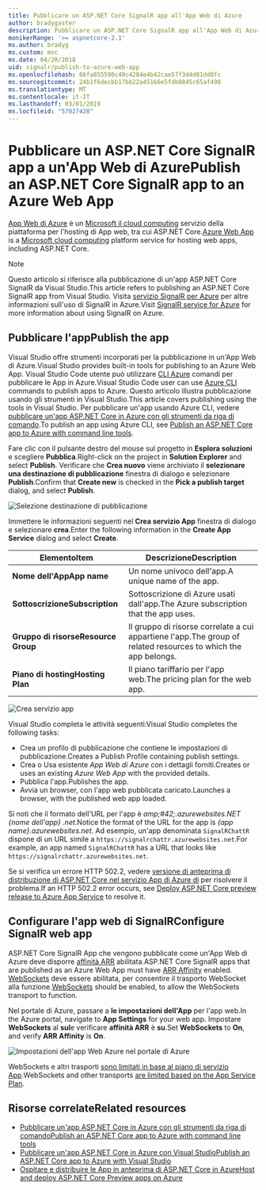 ```yaml
---
title: Pubblicare un ASP.NET Core SignalR app all'App Web di Azure
author: bradygaster
description: Pubblicare un ASP.NET Core SignalR app all'App Web di Azure
monikerRange: '>= aspnetcore-2.1'
ms.author: bradyg
ms.custom: mvc
ms.date: 04/20/2018
uid: signalr/publish-to-azure-web-app
ms.openlocfilehash: 66fa855590c49c4284e4b42cae57f3d4d81dd0fc
ms.sourcegitcommit: 24b1f6decbb17bb22a45166e5fdb0845c65af498
ms.translationtype: MT
ms.contentlocale: it-IT
ms.lasthandoff: 03/01/2019
ms.locfileid: "57027428"
---
```

# <a name="publish-an-aspnet-core-signalr-app-to-an-azure-web-app"></a><span data-ttu-id="789bf-103">Pubblicare un ASP.NET Core SignalR app a un'App Web di Azure</span><span class="sxs-lookup"><span data-stu-id="789bf-103">Publish an ASP.NET Core SignalR app to an Azure Web App</span></span>

<span data-ttu-id="789bf-104">[App Web di Azure](/azure/app-service/app-service-web-overview) è un [Microsoft il cloud computing](https://azure.microsoft.com/) servizio della piattaforma per l'hosting di App web, tra cui ASP.NET Core.</span><span class="sxs-lookup"><span data-stu-id="789bf-104">[Azure Web App](/azure/app-service/app-service-web-overview) is a [Microsoft cloud computing](https://azure.microsoft.com/) platform service for hosting web apps, including ASP.NET Core.</span></span>

> [!NOTE]
> <span data-ttu-id="789bf-105">Questo articolo si riferisce alla pubblicazione di un'app ASP.NET Core SignalR da Visual Studio.</span><span class="sxs-lookup"><span data-stu-id="789bf-105">This article refers to publishing an ASP.NET Core SignalR app from Visual Studio.</span></span> <span data-ttu-id="789bf-106">Visita [servizio SignalR per Azure](https://azure.microsoft.com/en-gb/services/signalr-service?) per altre informazioni sull'uso di SignalR in Azure.</span><span class="sxs-lookup"><span data-stu-id="789bf-106">Visit [SignalR service for Azure](https://azure.microsoft.com/en-gb/services/signalr-service?) for more information about using SignalR on Azure.</span></span>

## <a name="publish-the-app"></a><span data-ttu-id="789bf-107">Pubblicare l'app</span><span class="sxs-lookup"><span data-stu-id="789bf-107">Publish the app</span></span>

<span data-ttu-id="789bf-108">Visual Studio offre strumenti incorporati per la pubblicazione in un'App Web di Azure.</span><span class="sxs-lookup"><span data-stu-id="789bf-108">Visual Studio provides built-in tools for publishing to an Azure Web App.</span></span> <span data-ttu-id="789bf-109">Visual Studio Code utente può utilizzare [CLI Azure](/cli/azure) comandi per pubblicare le App in Azure.</span><span class="sxs-lookup"><span data-stu-id="789bf-109">Visual Studio Code user can use [Azure CLI](/cli/azure) commands to publish apps to Azure.</span></span> <span data-ttu-id="789bf-110">Questo articolo illustra pubblicazione usando gli strumenti in Visual Studio.</span><span class="sxs-lookup"><span data-stu-id="789bf-110">This article covers publishing using the tools in Visual Studio.</span></span> <span data-ttu-id="789bf-111">Per pubblicare un'app usando Azure CLI, vedere [pubblicare un'app ASP.NET Core in Azure con gli strumenti da riga di comando](/azure/app-service/app-service-web-get-started-dotnet).</span><span class="sxs-lookup"><span data-stu-id="789bf-111">To publish an app using Azure CLI, see [Publish an ASP.NET Core app to Azure with command line tools](/azure/app-service/app-service-web-get-started-dotnet).</span></span>

<span data-ttu-id="789bf-112">Fare clic con il pulsante destro del mouse sul progetto in **Esplora soluzioni** e scegliere **Pubblica**.</span><span class="sxs-lookup"><span data-stu-id="789bf-112">Right-click on the project in **Solution Explorer** and select **Publish**.</span></span> <span data-ttu-id="789bf-113">Verificare che **Crea nuovo** viene archiviato il **selezionare una destinazione di pubblicazione** finestra di dialogo e selezionare **Publish**.</span><span class="sxs-lookup"><span data-stu-id="789bf-113">Confirm that **Create new** is checked in the **Pick a publish target** dialog, and select **Publish**.</span></span>

![Selezione destinazione di pubblicazione](publish-to-azure-web-app/_static/pick-publish-target-dialog.png)

<span data-ttu-id="789bf-115">Immettere le informazioni seguenti nel **Crea servizio App** finestra di dialogo e selezionare **crea**.</span><span class="sxs-lookup"><span data-stu-id="789bf-115">Enter the following information in the **Create App Service** dialog and select **Create**.</span></span>

| <span data-ttu-id="789bf-116">Elemento</span><span class="sxs-lookup"><span data-stu-id="789bf-116">Item</span></span> | <span data-ttu-id="789bf-117">Descrizione</span><span class="sxs-lookup"><span data-stu-id="789bf-117">Description</span></span> |
| ---- | ----------- |
| <span data-ttu-id="789bf-118">**Nome dell'App**</span><span class="sxs-lookup"><span data-stu-id="789bf-118">**App name**</span></span> | <span data-ttu-id="789bf-119">Un nome univoco dell'app.</span><span class="sxs-lookup"><span data-stu-id="789bf-119">A unique name of the app.</span></span> |
| <span data-ttu-id="789bf-120">**Sottoscrizione**</span><span class="sxs-lookup"><span data-stu-id="789bf-120">**Subscription**</span></span> | <span data-ttu-id="789bf-121">Sottoscrizione di Azure usati dall'app.</span><span class="sxs-lookup"><span data-stu-id="789bf-121">The Azure subscription that the app uses.</span></span> |
| <span data-ttu-id="789bf-122">**Gruppo di risorse**</span><span class="sxs-lookup"><span data-stu-id="789bf-122">**Resource Group**</span></span> | <span data-ttu-id="789bf-123">Il gruppo di risorse correlate a cui appartiene l'app.</span><span class="sxs-lookup"><span data-stu-id="789bf-123">The group of related resources to which the app belongs.</span></span>  |
| <span data-ttu-id="789bf-124">**Piano di hosting**</span><span class="sxs-lookup"><span data-stu-id="789bf-124">**Hosting Plan**</span></span> | <span data-ttu-id="789bf-125">Il piano tariffario per l'app web.</span><span class="sxs-lookup"><span data-stu-id="789bf-125">The pricing plan for the web app.</span></span> |

![Crea servizio app](publish-to-azure-web-app/_static/create-app-service-dialog.png)

<span data-ttu-id="789bf-127">Visual Studio completa le attività seguenti:</span><span class="sxs-lookup"><span data-stu-id="789bf-127">Visual Studio completes the following tasks:</span></span>

* <span data-ttu-id="789bf-128">Crea un profilo di pubblicazione che contiene le impostazioni di pubblicazione.</span><span class="sxs-lookup"><span data-stu-id="789bf-128">Creates a Publish Profile containing publish settings.</span></span>
* <span data-ttu-id="789bf-129">Crea o Usa esistente *App Web di Azure* con i dettagli forniti.</span><span class="sxs-lookup"><span data-stu-id="789bf-129">Creates or uses an existing *Azure Web App* with the provided details.</span></span>
* <span data-ttu-id="789bf-130">Pubblica l'app.</span><span class="sxs-lookup"><span data-stu-id="789bf-130">Publishes the app.</span></span>
* <span data-ttu-id="789bf-131">Avvia un browser, con l'app web pubblicata caricato.</span><span class="sxs-lookup"><span data-stu-id="789bf-131">Launches a browser, with the published web app loaded.</span></span>

<span data-ttu-id="789bf-132">Si noti che il formato dell'URL per l'app è *amp;#42;.azurewebsites.NET {nome dell'app} .net*.</span><span class="sxs-lookup"><span data-stu-id="789bf-132">Notice the format of the URL for the app is *{app name}.azurewebsites.net*.</span></span> <span data-ttu-id="789bf-133">Ad esempio, un'app denominata `SignalRChattR` dispone di un URL simile a `https://signalrchattr.azurewebsites.net`.</span><span class="sxs-lookup"><span data-stu-id="789bf-133">For example, an app named `SignalRChattR` has a URL that looks like `https://signalrchattr.azurewebsites.net`.</span></span>

<span data-ttu-id="789bf-134">Se si verifica un errore HTTP 502.2, vedere [versione di anteprima di distribuzione di ASP.NET Core nel servizio App di Azure di](xref:host-and-deploy/azure-apps/index) per risolvere il problema.</span><span class="sxs-lookup"><span data-stu-id="789bf-134">If an HTTP 502.2 error occurs, see [Deploy ASP.NET Core preview release to Azure App Service](xref:host-and-deploy/azure-apps/index) to resolve it.</span></span>

## <a name="configure-signalr-web-app"></a><span data-ttu-id="789bf-135">Configurare l'app web di SignalR</span><span class="sxs-lookup"><span data-stu-id="789bf-135">Configure SignalR web app</span></span>

<span data-ttu-id="789bf-136">ASP.NET Core SignalR App che vengono pubblicate come un'App Web di Azure deve disporre [affinità ARR](https://en.wikipedia.org/wiki/Application_Request_Routing) abilitata.</span><span class="sxs-lookup"><span data-stu-id="789bf-136">ASP.NET Core SignalR apps that are published as an Azure Web App must have [ARR Affinity](https://en.wikipedia.org/wiki/Application_Request_Routing) enabled.</span></span> <span data-ttu-id="789bf-137">[WebSockets](xref:fundamentals/websockets) deve essere abilitata, per consentire il trasporto WebSocket alla funzione.</span><span class="sxs-lookup"><span data-stu-id="789bf-137">[WebSockets](xref:fundamentals/websockets) should be enabled, to allow the WebSockets transport to function.</span></span>

<span data-ttu-id="789bf-138">Nel portale di Azure, passare a **le impostazioni dell'App** per l'app web.</span><span class="sxs-lookup"><span data-stu-id="789bf-138">In the Azure portal, navigate to **App Settings** for your web app.</span></span> <span data-ttu-id="789bf-139">Impostare **WebSockets** al **sul**e verificare **affinità ARR** è **su**.</span><span class="sxs-lookup"><span data-stu-id="789bf-139">Set **WebSockets** to **On**, and verify **ARR Affinity** is **On**.</span></span>

![Impostazioni dell'app Web Azure nel portale di Azure](publish-to-azure-web-app/_static/azure-web-app-settings.png)

 <span data-ttu-id="789bf-141">WebSockets e altri trasporti [sono limitati in base al piano di servizio App](/azure/azure-subscription-service-limits#app-service-limits).</span><span class="sxs-lookup"><span data-stu-id="789bf-141">WebSockets and other transports [are limited based on the App Service Plan](/azure/azure-subscription-service-limits#app-service-limits).</span></span>

## <a name="related-resources"></a><span data-ttu-id="789bf-142">Risorse correlate</span><span class="sxs-lookup"><span data-stu-id="789bf-142">Related resources</span></span>

* [<span data-ttu-id="789bf-143">Pubblicare un'app ASP.NET Core in Azure con gli strumenti da riga di comando</span><span class="sxs-lookup"><span data-stu-id="789bf-143">Publish an ASP.NET Core app to Azure with command line tools</span></span>](/azure/app-service/app-service-web-get-started-dotnet)
* [<span data-ttu-id="789bf-144">Pubblicare un'app ASP.NET Core in Azure con Visual Studio</span><span class="sxs-lookup"><span data-stu-id="789bf-144">Publish an ASP.NET Core app to Azure with Visual Studio</span></span>](xref:tutorials/publish-to-azure-webapp-using-vs)
* [<span data-ttu-id="789bf-145">Ospitare e distribuire le App in anteprima di ASP.NET Core in Azure</span><span class="sxs-lookup"><span data-stu-id="789bf-145">Host and deploy ASP.NET Core Preview apps on Azure</span></span>](xref:host-and-deploy/azure-apps/index#deploy-aspnet-core-preview-release-to-azure-app-service)

